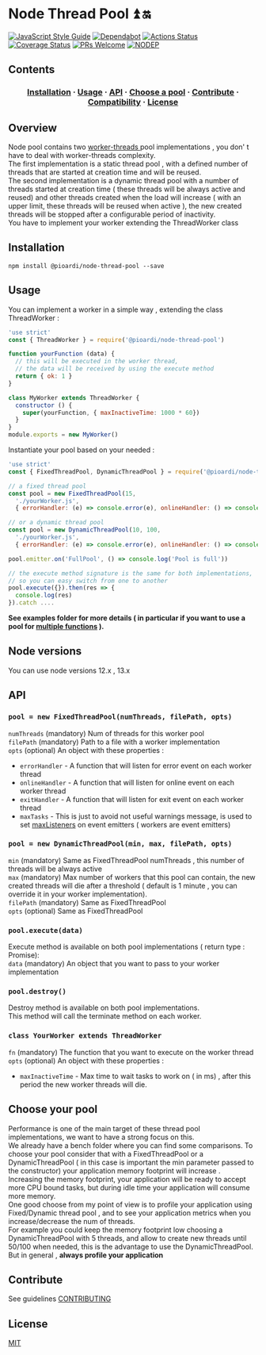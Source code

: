 # Node Thread Pool :arrow_double_up: :on:
[![JavaScript Style Guide](https://img.shields.io/badge/code_style-standard-brightgreen.svg)](https://standardjs.com)
[![Dependabot](https://badgen.net/dependabot/dependabot/dependabot-core/?icon=dependabot)](https://badgen.net/dependabot/dependabot/dependabot-core/?icon=dependabot)
[![Actions Status](https://github.com/pioardi/node-pool/workflows/NodeCI/badge.svg)](https://github.com/pioardi/node-pool/actions)
[![Coverage Status](https://coveralls.io/repos/github/pioardi/node-thread-pool/badge.svg?branch=master)](https://coveralls.io/github/pioardi/node-thread-pool?branch=master)
[![PRs Welcome](https://img.shields.io/badge/PRs-welcome-brightgreen.svg?style=flat-square)](http://makeapullrequest.com)
[![NODEP](https://img.shields.io/static/v1?label=dependencies&message=no%20dependencies&color=brightgreen
)](https://img.shields.io/static/v1?label=dependencies&message=no%20dependencies&color=brightgreen
)

<h2>Contents </h2>
<h3 align="center">
  <a href="#installation">Installation</a>
  <span> · </span>
  <a href="#usage">Usage</a>
  <span> · </span>
  <a href="#api">API</a>
  <span> · </span>
  <a href="#cyp">Choose a pool</a>
  <span> · </span>
  <a href="#contribute">Contribute</a>
  <span> · </span>
  <a href="#nv">Compatibility</a>
  <span> · </span>
  <a href="#license">License</a>
</h3>

<h2> Overview </h2>
Node pool contains two <a href="https://nodejs.org/api/worker_threads.html#worker_threads_worker_threads">worker-threads </a> pool implementations , you don' t have to deal with worker-threads complexity. <br>
The first implementation is a static thread pool , with a defined number of threads that are started at creation time and will be reused.<br>
The second implementation is a dynamic thread pool with a number of threads started at creation time ( these threads will be always active and reused) and other threads created when the load will increase ( with an upper limit, these threads will be reused when active ), the new created threads will be stopped after a configurable period of inactivity. <br>
You have to implement your worker extending the ThreadWorker class<br>
<h2 id="installation">Installation</h2>

```
npm install @pioardi/node-thread-pool --save
```
<h2 id="usage">Usage</h2>

You can implement a worker in a simple way , extending the class ThreadWorker : 

```js
'use strict'
const { ThreadWorker } = require('@pioardi/node-thread-pool')

function yourFunction (data) {
  // this will be executed in the worker thread,
  // the data will be received by using the execute method
  return { ok: 1 }
}

class MyWorker extends ThreadWorker {
  constructor () {
    super(yourFunction, { maxInactiveTime: 1000 * 60})
  }
}
module.exports = new MyWorker()
```

Instantiate your pool based on your needed : 

```js
'use strict'
const { FixedThreadPool, DynamicThreadPool } = require('@pioardi/node-thread-pool')

// a fixed thread pool
const pool = new FixedThreadPool(15,
  './yourWorker.js',
  { errorHandler: (e) => console.error(e), onlineHandler: () => console.log('worker is online') })

// or a dynamic thread pool
const pool = new DynamicThreadPool(10, 100,
  './yourWorker.js',
  { errorHandler: (e) => console.error(e), onlineHandler: () => console.log('worker is online') })

pool.emitter.on('FullPool', () => console.log('Pool is full'))

// the execute method signature is the same for both implementations,
// so you can easy switch from one to another
pool.execute({}).then(res => {
  console.log(res)
}).catch .... 

```

<strong> See examples folder for more details ( in particular if you want to use a pool for [multiple functions](./examples/multiFunctionExample.js) ).</strong>

<h2 id="nv">Node versions</h2>

You can use node versions 12.x , 13.x  <br>

<h2 id="api">API</h2>

### `pool = new FixedThreadPool(numThreads, filePath, opts)`
`numThreads` (mandatory) Num of threads for this worker pool <br>
`filePath` (mandatory) Path to a file with a worker implementation <br>
`opts` (optional) An object with these properties :
- `errorHandler` - A function that will listen for error event on each worker thread
- `onlineHandler` - A function that will listen for online event on each worker thread
- `exitHandler` - A function that will listen for exit event on each worker thread
- `maxTasks` - This is just to avoid not useful warnings message, is used to set <a href="https://nodejs.org/dist/latest-v12.x/docs/api/events.html#events_emitter_setmaxlisteners_n">maxListeners</a> on event emitters ( workers are event emitters)

### `pool = new DynamicThreadPool(min, max, filePath, opts)`
`min` (mandatory) Same as FixedThreadPool numThreads , this number of threads will be always active <br>
`max` (mandatory) Max number of workers that this pool can contain, the new created threads will die after a threshold ( default is 1 minute , you can override it in your worker implementation). <br>
`filePath` (mandatory) Same as FixedThreadPool  <br>
`opts` (optional) Same as FixedThreadPool <br>

### `pool.execute(data)`
Execute method is available on both pool implementations ( return type : Promise): <br>
`data` (mandatory) An object that you want to pass to your worker implementation <br>

### `pool.destroy()`
Destroy method is available on both pool implementations.<br>
This method will call the terminate method on each worker.


### `class YourWorker extends ThreadWorker`
`fn` (mandatory) The function that you want to execute on the worker thread <br>
`opts` (optional) An object with these properties :
- `maxInactiveTime` - Max time to wait tasks to work on ( in ms) , after this period the new worker threads will die.

<h2 id="cyp">Choose your pool</h2>
Performance is one of the main target of these thread pool implementations, we want to have a strong focus on this.<br>
We already have a bench folder where you can find some comparisons.
To choose your pool consider that with a FixedThreadPool or a DynamicThreadPool ( in this case is important the min parameter passed to the constructor) your application memory footprint will increase . <br>
Increasing the memory footprint, your application will be ready to accept more CPU bound tasks, but during idle time your application will consume more memory. <br>
One good choose from my point of view is to profile your application using Fixed/Dynamic thread pool , and to see your application metrics when you increase/decrease the num of threads. <br>
For example you could keep the memory footprint low choosing a DynamicThreadPool with 5 threads, and allow to create new threads until 50/100 when needed, this is the advantage to use the DynamicThreadPool. <br>
But in general , <strong>always profile your application </strong>

<h2 id="contribute">Contribute</h2>

See guidelines [CONTRIBUTING](./.github/CONTRIBUTING.md)


<h2 id="license">License</h2>

[MIT](./LICENSE)

